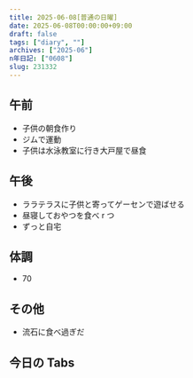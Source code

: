 ```yaml
---
title: 2025-06-08[普通の日曜]
date: 2025-06-08T00:00:00+09:00
draft: false
tags: ["diary", ""]
archives: ["2025-06"]
n年日記: ["0608"]
slug: 231332
---
```


## 午前

- 子供の朝食作り
- ジムで運動
- 子供は水泳教室に行き大戸屋で昼食

## 午後

- ララテラスに子供と寄ってゲーセンで遊ばせる
- 昼寝しておやつを食べ r つ
- ずっと自宅

## 体調

- 70

## その他

- 流石に食べ過ぎだ

## 今日の Tabs
